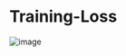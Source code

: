 # Training-Loss
![image](https://github.com/user-attachments/assets/7e1e2386-cbcf-48e7-b1e0-eb18d5addb09)
